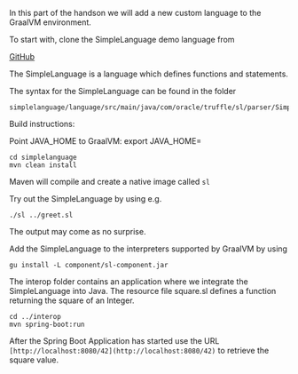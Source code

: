 In this part of the handson we will add a new custom language to the GraalVM environment.

To start with, clone the SimpleLanguage demo language from 

[GitHub](https://github.com/graalvm/simplelanguage.git)

The SimpleLanguage is a language which defines functions and statements.

The syntax for the SimpleLanguage can be found in the folder
```
simplelanguage/language/src/main/java/com/oracle/truffle/sl/parser/SimpleLanguage.g4

```

Build instructions:

Point JAVA_HOME to GraalVM:
export JAVA_HOME=

```
cd simplelanguage
mvn clean install
```

Maven will compile and create a native image called ``sl``

Try out the SimpleLanguage by using e.g.

```
./sl ../greet.sl
``` 

The output may come as no surprise.

Add the SimpleLanguage to the interpreters supported by GraalVM by using

```
gu install -L component/sl-component.jar
```

The interop folder contains an application where we integrate the SimpleLanguage into Java.
The resource file square.sl defines a function returning the square of an Integer.

```
cd ../interop
mvn spring-boot:run
```

After the Spring Boot Application has started use the URL ```[http://localhost:8080/42](http://localhost:8080/42)``` to retrieve the square value.
